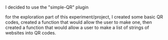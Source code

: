 I decided to use the "simple-QR" plugin

for the exploration part of this experiment/project,
I created some basic QR codes, created a function that
would allow the user to make one, then created a function
that would allow a user to make a list of strings of
websites into QR codes.

